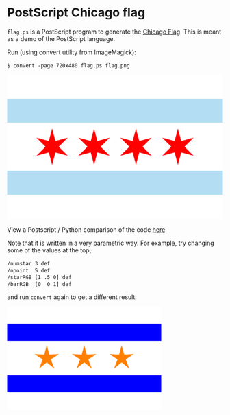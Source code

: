 # PostScript Chicago flag

`flag.ps` is a PostScript program to generate 
the [Chicago Flag](http://en.wikipedia.org/wiki/Flag_of_Chicago).
This is meant as a demo of the PostScript language.

Run (using convert utility from ImageMagick):

    $ convert -page 720x480 flag.ps flag.png

![flag](https://raw.githubusercontent.com/kts/ps-chicago-flag/master/flag.png)

View a Postscript / Python comparison of the code
[here](http://kenschutte.com/chipy-postscript/translated.html)

Note that it is written in a very parametric way. For example,
try changing some of the values at the top,

    /numstar 3 def
    /npoint  5 def
    /starRGB [1 .5 0] def
    /barRGB  [0  0 1] def

and run `convert` again to get a different result:

![flag](https://raw.githubusercontent.com/kts/ps-chicago-flag/master/mod.png)
